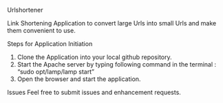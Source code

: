 
Urlshortener

Link Shortening Application to convert large Urls into small Urls and make them convenient to use.

Steps for Application Initiation

1. Clone the Application into your local github repository.
2. Start the Apache server by typing following command in the terminal :
“sudo  opt/lamp/lamp start”
3. Open the browser and start the application.

Issues
Feel free to submit issues and enhancement requests.

